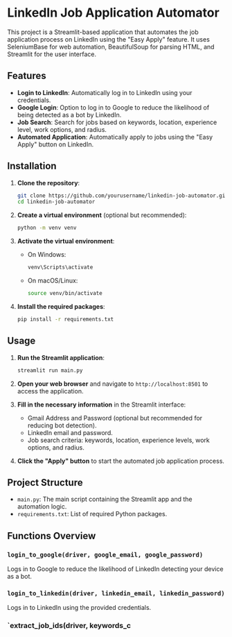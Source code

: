 # LinkedIn Job Application Automator

This project is a Streamlit-based application that automates the job application process on LinkedIn using the "Easy Apply" feature. It uses SeleniumBase for web automation, BeautifulSoup for parsing HTML, and Streamlit for the user interface.

## Features

- **Login to LinkedIn**: Automatically log in to LinkedIn using your credentials.
- **Google Login**: Option to log in to Google to reduce the likelihood of being detected as a bot by LinkedIn.
- **Job Search**: Search for jobs based on keywords, location, experience level, work options, and radius.
- **Automated Application**: Automatically apply to jobs using the "Easy Apply" button on LinkedIn.

## Installation

1. **Clone the repository**:

    ```sh
    git clone https://github.com/yourusername/linkedin-job-automator.git
    cd linkedin-job-automator
    ```

2. **Create a virtual environment** (optional but recommended):

    ```sh
    python -m venv venv
    ```

3. **Activate the virtual environment**:

    - On Windows:

        ```sh
        venv\Scripts\activate
        ```

    - On macOS/Linux:

        ```sh
        source venv/bin/activate
        ```

4. **Install the required packages**:

    ```sh
    pip install -r requirements.txt
    ```

## Usage

1. **Run the Streamlit application**:

    ```sh
    streamlit run main.py
    ```

2. **Open your web browser** and navigate to `http://localhost:8501` to access the application.

3. **Fill in the necessary information** in the Streamlit interface:
   - Gmail Address and Password (optional but recommended for reducing bot detection).
   - LinkedIn email and password.
   - Job search criteria: keywords, location, experience levels, work options, and radius.

4. **Click the "Apply" button** to start the automated job application process.

## Project Structure

- `main.py`: The main script containing the Streamlit app and the automation logic.
- `requirements.txt`: List of required Python packages.

## Functions Overview

### `login_to_google(driver, google_email, google_password)`

Logs in to Google to reduce the likelihood of LinkedIn detecting your device as a bot.

### `login_to_linkedin(driver, linkedin_email, linkedin_password)`

Logs in to LinkedIn using the provided credentials.

### `extract_job_ids(driver, keywords_c
